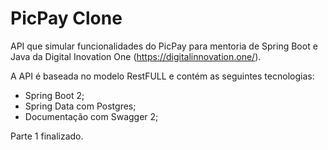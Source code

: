 # PicPay Clone
API que simular funcionalidades do PicPay para mentoria de Spring Boot e Java da Digital Inovation One (https://digitalinnovation.one/).

A API é baseada no modelo RestFULL e contém as seguintes tecnologias:
- Spring Boot 2;
- Spring Data com Postgres;
- Documentação com Swagger 2;

Parte 1 finalizado.